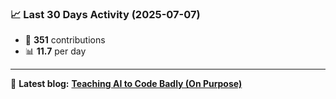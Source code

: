 <!--START_STATS-->
### 📈 Last 30 Days Activity (2025-07-07)  
- 🧮 **351** contributions  
- 📊 **11.7** per day
---
📝 **Latest blog:** [**Teaching AI to Code Badly (On Purpose)**](https://andriak.com/blog/badly-trained-ai)
<!--END_STATS-->
